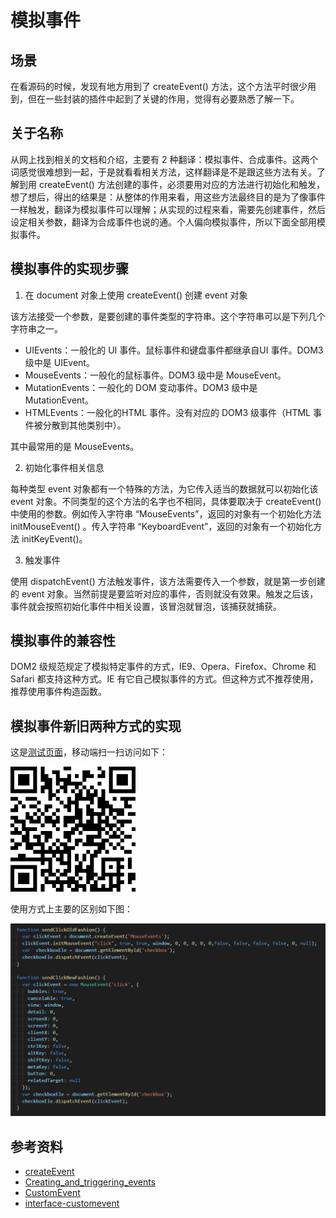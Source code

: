 # 模拟事件
## 场景
在看源码的时候，发现有地方用到了 createEvent() 方法，这个方法平时很少用到，但在一些封装的插件中起到了关键的作用，觉得有必要熟悉了解一下。

## 关于名称
从网上找到相关的文档和介绍，主要有 2 种翻译：模拟事件、合成事件。这两个词感觉很难想到一起，于是就看看相关方法，这样翻译是不是跟这些方法有关。了解到用 createEvent() 方法创建的事件，必须要用对应的方法进行初始化和触发，想了想后，得出的结果是：从整体的作用来看，用这些方法最终目的是为了像事件一样触发，翻译为模拟事件可以理解；从实现的过程来看，需要先创建事件，然后设定相关参数，翻译为合成事件也说的通。个人偏向模拟事件，所以下面全部用模拟事件。

## 模拟事件的实现步骤
1. 在 document 对象上使用 createEvent() 创建 event 对象

该方法接受一个参数，是要创建的事件类型的字符串。这个字符串可以是下列几个字符串之一。
- UIEvents：一般化的 UI 事件。鼠标事件和键盘事件都继承自UI 事件。DOM3 级中是 UIEvent。
- MouseEvents：一般化的鼠标事件。DOM3 级中是 MouseEvent。
- MutationEvents：一般化的 DOM 变动事件。DOM3 级中是 MutationEvent。
- HTMLEvents：一般化的HTML 事件。没有对应的 DOM3 级事件（HTML 事件被分散到其他类别中）。

其中最常用的是 MouseEvents。

2. 初始化事件相关信息

每种类型 event 对象都有一个特殊的方法，为它传入适当的数据就可以初始化该 event 对象。不同类型的这个方法的名字也不相同，具体要取决于 createEvent() 中使用的参数。例如传入字符串 “MouseEvents”，返回的对象有一个初始化方法 initMouseEvent() 。传入字符串 “KeyboardEvent”，返回的对象有一个初始化方法 initKeyEvent()。

3. 触发事件

使用 dispatchEvent() 方法触发事件，该方法需要传入一个参数，就是第一步创建的 event 对象。当然前提是要监听对应的事件，否则就没有效果。触发之后该，事件就会按照初始化事件中相关设置，该冒泡就冒泡，该捕获就捕获。

## 模拟事件的兼容性
DOM2 级规范规定了模拟特定事件的方式，IE9、Opera、Firefox、Chrome 和 Safari 都支持这种方式。IE 有它自己模拟事件的方式。但这种方式不推荐使用，推荐使用事件构造函数。

## 模拟事件新旧两种方式的实现
这是[测试页面](https://xxholic.github.io/lab/lab-js/segment/9/create-event.html)，移动端扫一扫访问如下：

![9-qrcode-create-event](../images/9/9-qrcode-create-event.png)

使用方式上主要的区别如下图：

![9-code](../images/9/9-code.png)

## 参考资料
- [createEvent](https://developer.mozilla.org/en-US/docs/Web/API/Document/createEvent)
- [Creating_and_triggering_events](https://developer.mozilla.org/en-US/docs/Web/Guide/Events/Creating_and_triggering_events)
- [CustomEvent](https://developer.mozilla.org/en-US/docs/Web/API/CustomEvent/CustomEvent)
- [interface-customevent](https://dom.spec.whatwg.org/#interface-customevent)
